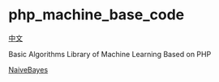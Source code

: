 # php_machine_base_code

[中文](./README_CN.md)

Basic Algorithms Library of Machine Learning Based on PHP

[NaiveBayes](NaiveBayes.php)